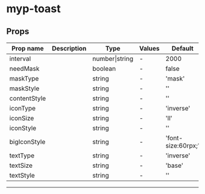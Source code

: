 # myp-toast

## Props

| Prop name    | Description | Type           | Values | Default            |
| ------------ | ----------- | -------------- | ------ | ------------------ |
| interval     |             | number\|string | -      | 2000               |
| needMask     |             | boolean        | -      | false              |
| maskType     |             | string         | -      | 'mask'             |
| maskStyle    |             | string         | -      | ''                 |
| contentStyle |             | string         | -      | ''                 |
| iconType     |             | string         | -      | 'inverse'          |
| iconSize     |             | string         | -      | 'll'               |
| iconStyle    |             | string         | -      | ''                 |
| bigIconStyle |             | string         | -      | 'font-size:60rpx;' |
| textType     |             | string         | -      | 'inverse'          |
| textSize     |             | string         | -      | 'base'             |
| textStyle    |             | string         | -      | ''                 |

---
